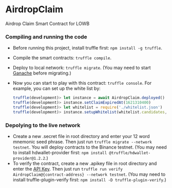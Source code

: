 # AirdropClaim
Airdrop Claim Smart Contract for LOWB

### Compiling and running the code
- Before running this project, install truffle first: `npm install -g truffle`.

- Compile the smart contracts: `truffle compile`.

- Deploy to local network: `truffle migrate`. (You may need to start [Ganache](https://www.trufflesuite.com/ganache) before migrating.)

- Now you can start to play with this contract: `truffle console`. For example, you can set up the white list by:

  ```javascript
  truffle(development)> let instance = await AirdropClaim.deployed()
  truffle(development)> instance.setClaimExpiredAt(1621310400)
  truffle(development)> let whitelist = require('./whitelist.json')
  truffle(development)> instance.setupWhitelist(whitelist.candidates, whitelist.values)
  ```
### Depolying to the live network

- Create a new .secret file in root directory and enter your 12 word mnemonic seed phrase. Then just run `truffle migrate --network testnet`. You will deploy contracts to the Binance testnet. (You may need to install hdwallet-provider first: `npm install @truffle/hdwallet-provider@1.2.2`.)
- To verify the contract, create a new .apikey file in root directory and enter the [API Key](https://bscscan.com/myapikey). Then just run `truffle run verify AirdropClaim@{contract-address} --network testnet`. (You may need to install truffle-plugin-verify first: `npm install -D truffle-plugin-verify`.)

